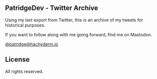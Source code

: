 ## PatridgeDev - Twitter Archive

Using my last export from Twitter, this is an archive of my tweets for historical purposes.

If you want to follow along with me going forward, find me on Mastodon.

[@patridge@hachyderm.io](https://hachyderm.io/@patridge)

## License

All rights reserved.
